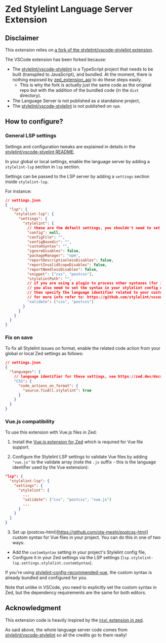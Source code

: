 # Zed Stylelint Language Server Extension

## Disclaimer

This extension relies on [a fork of the stylelint/vscode-stylelint extension](https://github.com/florian-sanders/vscode-stylelint-prebundled).

The VSCode extension has been forked because:

- The [stylelint/vscode-stylelint](https://github.com/stylelint/vscode-stylelint) is a TypeScript project that needs to be built (transpiled to JavaScript), and bundled. At the moment, there is nothing exposed by [zed_extension_api](https://docs.rs/zed_extension_api/latest/zed_extension_api/index.html) to do these steps easily.
  - This is why the fork is actually just the same code as the original repo but with the addition of the bundled code (in the `dist` directory).
- The Language Server is not published as a standalone project,
- The [stylelint/vscode-stylelint](https://github.com/stylelint/vscode-stylelint) is not published on `npm`.

## How to configure?

### General LSP settings

Settings and configuration tweaks are explained in details in the [stylelint/vscode-styelint README](https://github.com/stylelint/vscode-stylelint/blob/main/README.md).

In your global or local settings, enable the language server by adding a `stylelint-lsp` section in `lsp` section.

Settings can be passed to the LSP server by adding a `settings` section inside `stylelint-lsp`.

For instance:
```JSON
// settings.json
{
  "lsp": {
    "stylelint-lsp": {
      "settings": {
        "stylelint": {
          // these are the default settings, you shouldn't need to set most of them, only add them as needed
          "config": null,
          "configFile": "",
          "configBasedir": "",
          "customSyntax": "",
          "ignoreDisables": false,
          "packageManager": "npm",
          "reportDescriptionlessDisables": false,
          "reportInvalidScopeDisables": false,
          "reportNeedlessDisables": false,
          "snippet": ["css", "postcss"],
          "stylelintPath": "",
          // if you are using a plugin to process other syntaxes (for instance scss, or css-in-js)
          // you also need to set the syntax in your stylelint config or in the `customSyntax` setting above
          // then specify the language identifier related to your custom syntax (for instance `javascript` for `css-in-js`)
          // for more info refer to: https://github.com/stylelint/vscode-stylelint?tab=readme-ov-file#%EF%B8%8F-only-css-and-postcss-are-validated-by-default
          "validate": ["css", "postcss"]
        }
      }
    }
  }
}
```

### Fix on save

To fix all Stylelint issues on format, enable the related code action from your global or local Zed settings as follows:

```JSON
// settings.json
{
  "languages": {
    // language identifier for these settings, see https://zed.dev/docs/configuring-languages#language-specific-settings for more info
    "CSS": {
      "code_actions_on_format": {
        "source.fixAll.stylelint": true
      }
    }
  }
}
```

### Vue.js compatibility

To use this extension with Vue.js files in Zed:

1. Install the [Vue.js extension for Zed](https://github.com/zed-extensions/vue) which is required for Vue file support.

2. Configure the Stylelint LSP settings to validate Vue files by adding `"vue.js"` to the validate array (note the `.js` suffix - this is the language identifier used by the Vue extension):

```json
"lsp": {
  "stylelint-lsp": {
    "settings": {
      "stylelint": {
        ...
        "validate": ["css", "postcss", "vue.js"]
        ...
      }
    }
  }
}
```

3. Set up (postcss-html)[https://github.com/ota-meshi/postcss-html] custom syntax for Vue files in your project. You can do this in one of two ways:
  - Add the `customSyntax` setting in your project's Stylelint config file,
  - Configure it in your Zed settings via the LSP settings (`lsp.stylelint-lsp.settings.stylelint.customSyntax`).

If you're using [stylelint-config-recommended-vue](https://github.com/ota-meshi/stylelint-config-recommended-vue), the custom syntax is already bundled and configured for you.

Note that unlike in VSCode, you need to explicitly set the custom syntax in Zed, but the dependency requirements are the same for both editors.

## Acknowledgment

This extension code is heavily inspired by the [`html` extension in zed](https://github.com/zed-industries/zed/tree/main/extensions/html).

As said above, the whole language server code comes from [stylelint/vscode-stylelint](https://github.com/stylelint/vscode-stylelint) so all the credits go to them really!
